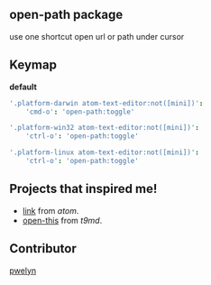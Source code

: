 ## open-path package  

use one shortcut open url or path under cursor  

## Keymap  

**default**  

```coffeescript  
'.platform-darwin atom-text-editor:not([mini])':  
	'cmd-o': 'open-path:toggle'  

'.platform-win32 atom-text-editor:not([mini])':  
	'ctrl-o': 'open-path:toggle'  

'.platform-linux atom-text-editor:not([mini])':  
	'ctrl-o': 'open-path:toggle'  
```  

## Projects that inspired me!  

* [link](https://github.com/atom/link) from *atom*.  
* [open-this](https://github.com/t9md/atom-open-this) from *t9md*.  

## Contributor  

[pwelyn](https://github.com/pwelyn)  
